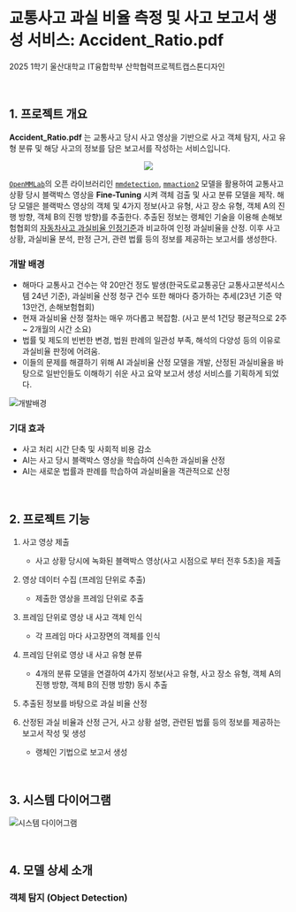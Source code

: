 <!-- # 블랙박스 영상 속 ***사고 과실 비율 측정 AI*** 서비스

### 서비스 개요
교통 사고의 종류에 따라 과실이 다르게 잡힌다. 또한 같은 사고여도 사고 속 상황 변수 등에 의하여 과실이 다르게 잡힐 수 있다. 우리는 이러한 문제점을 AI에게 판단을 맡김으로써 조금 더 정확하고 공정한 과실 측정에 도움을 줄 수 있는 서비스를 구축한다.

### 동작
영상 제출 -> 영상 분석 -> 과실 측정 -> 결과 저장 -> 저장된 결과를 바탕으로 실 사례 예시 -> 최종 과실 측정

### 향후 개발 방향
현재 서비스는 사고가 난 운전자가 직접 블랙박스 내부 영상을 가져와 웹에 업로드 하는 방식이다. 이와같은 시간적인 문제를 해결하고자 블랙박스 내부에 클라우드 서버를 연동하여 영상을 보다 간편하고 빠르게 전송할 수 있는 기술을 개발할 것이다.

또한 블랙박스의 충격 감지 시스템을 활용하여 사고가 난 시점을 기준으로 전후 5초씩 총 10초 분량의 영상을 클라우드 서버로 빠르게 전송하여 수 분 내로 과실 진단을 AI에게 바로 맡길 수 있는 서비스를 계획중이다.
 -->


# 교통사고 과실 비율 측정 및 사고 보고서 생성 서비스: Accident_Ratio.pdf

2025 1학기 울산대학교 IT융합학부 산학협력프로젝트캡스톤디자인

<br>

## 1. 프로젝트 개요

**Accident_Ratio.pdf** 는 교통사고 당시 사고 영상을 기반으로 사고 객체 탐지, 사고 유형 분류 및 해당 사고의 정보를 담은 보고서를 작성하는 서비스입니다. 

<div align="center">
    <img src="https://github.com/user-attachments/assets/f96da286-a555-460f-b949-d78d9df65238">
</div>

[`OpenMMLab`](https://github.com/open-mmlab)의 오픈 라이브러리인 [`mmdetection`](https://github.com/open-mmlab/mmdetection), [`mmaction2`](https://github.com/open-mmlab/mmaction2) 모델을 활용하여 교통사고 상황 당시 블랙박스 영상을 **Fine-Tuning** 시켜 객체 검출 및 사고 분류 모델을 제작. 해당 모델은 블랙박스 영상의 객체 및 4가지 정보(사고 유형, 사고 장소 유형, 객체 A의 진행 방향, 객체 B의 진행 방향)를 추출한다. 추출된 정보는 랭체인 기술을 이용해 손해보험협회의 [자동차사고 과실비율 인정기준](https://accident.knia.or.kr/index)과 비교하여 인정 과실비율을 산정. 이후 사고 상황, 과실비율 분석, 판정 근거, 관련 법률 등의 정보를 제공하는 보고서를 생성한다.

### 개발 배경

- 해마다 교통사고 건수는 약 20만건 정도 발생(한국도로교통공단 교통사고분석시스템 24년 기준), 과실비율 산정 청구 건수 또한 해마다 증가하는 추세(23년 기준 약 13만건, 손해보험협회)
- 현재 과실비율 산정 절차는 매우 까다롭고 복잡함. (사고 분석 1건당 평균적으로 2주 ~ 2개월의 시간 소요)
- 법률 및 제도의 빈번한 변경, 법원 판례의 일관성 부족, 해석의 다양성 등의 이유로 과실비율 판정에 어려움.
- 이들의 문제를 해결하기 위해 AI 과실비율 산정 모델을 개발, 산정된 과실비율을 바탕으로 일반인들도 이해하기 쉬운 사고 요약 보고서 생성 서비스를 기획하게 되었다.

![개발배경](https://github.com/user-attachments/assets/92e6bfb2-f473-4773-b942-ad84be4fd7a9)

### 기대 효과

- 사고 처리 시간 단축 및 사회적 비용 감소
- AI는 사고 당시 블랙박스 영상을 학습하여 신속한 과실비율 산정
- AI는 새로운 법률과 판례를 학습하여 과실비율을 객관적으로 산정

<br>

## 2. 프로젝트 기능

1. 사고 영상 제출
    - 사고 상황 당시에 녹화된 블랙박스 영상(사고 시점으로 부터 전후 5초)을 제출

2. 영상 데이터 수집 (프레임 단위로 추출)
    - 제출한 영상을 프레임 단위로 추출

3. 프레임 단위로 영상 내 사고 객체 인식
    - 각 프레임 마다 사고장면의 객체를 인식

4. 프레임 단위로 영상 내 사고 유형 분류
    - 4개의 분류 모델을 연결하여 4가지 정보(사고 유형, 사고 장소 유형, 객체 A의 진행 방향, 객체 B의 진행 방향) 동시 추출

5. 추출된 정보를 바탕으로 과실 비율 산정

6. 산정된 과실 비율과 산정 근거, 사고 상황 설명, 관련된 법률 등의 정보를 제공하는 보고서 작성 및 생성
    - 랭체인 기법으로 보고서 생성

<br>

## 3. 시스템 다이어그램

![시스템 다이어그램](https://github.com/user-attachments/assets/96b8c8d1-05c9-41cb-adfa-b8cea50ab252)

<br>

## 4. 모델 상세 소개

### 객체 탐지 (Object Detection)